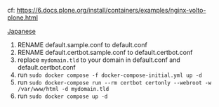 cf: https://6.docs.plone.org/install/containers/examples/nginx-volto-plone.html

[Japanese](README.ja.md)

1. RENAME default.sample.conf to default.conf
1. RENAME default.certbot.sample.conf to default.certbot.conf
1. replace `mydomain.tld` to your domain in default.conf and default.certbot.conf
1. run `sudo docker compose -f docker-compose-initial.yml up -d`
1. run `sudo docker-compose run --rm certbot certonly --webroot -w /var/www/html -d mydomain.tld`
1. run `sudo docker compose up -d`
